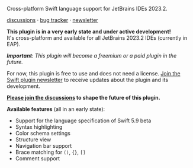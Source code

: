 Cross-platform Swift language support for JetBrains IDEs 2023.2.

[discussions](https://github.com/jansorg/swift-plugin/discussions) · [bug tracker](https://github.com/jansorg/swift-plugin/issues) · [newsletter](https://lists.j-a.dev/subscription?f=fUWUAxYS1O09VBQtL0S0YJrJHotnoE7f35nm892D9KiINm3fsOPw9MTMtRSzN2PDzK)

**This plugin is in a very early state and under active development!**<br>
It's cross-platform and available for all JetBrains 2023.2 IDEs (currently in EAP).

***Important**: This plugin will become a freemium or a paid plugin in the future.*<br>

For now, this plugin is free to use and does not need a license.
<a target="_blank" href="https://lists.j-a.dev/subscription?f=fUWUAxYS1O09VBQtL0S0YJrJHotnoE7f35nm892D9KiINm3fsOPw9MTMtRSzN2PDzK">Join the Swift plugin newsletter</a> to receive updates about the plugin and its development.

**[Please join the discussions](https://github.com/jansorg/swift-plugin/discussions) to shape the future of this plugin.**

**Available features** (all in an early state):
- Support for the language specification of Swift 5.9 beta
- Syntax highlighting
- Color schema settings
- Structure view
- Navigation bar support
- Brace matching for `()`, `{}`, `[]`
- Comment support
